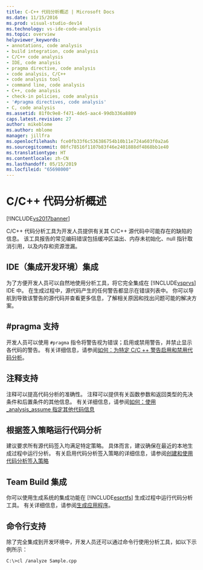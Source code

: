 ```yaml
---
title: C-C++ 代码分析概述 | Microsoft Docs
ms.date: 11/15/2016
ms.prod: visual-studio-dev14
ms.technology: vs-ide-code-analysis
ms.topic: overview
helpviewer_keywords:
- annotations, code analysis
- build integration, code analysis
- C/C++ code analysis
- IDE, code analysis
- pragma directive, code analysis
- code analysis, C/C++
- code analysis tool
- command line, code analysis
- C++, code analysis
- check-in policies, code analysis
- '#pragma directives, code analysis'
- C, code analysis
ms.assetid: 81f0c9e8-f471-4de5-aac4-99db336a8809
caps.latest.revision: 27
author: mikeblome
ms.author: mblome
manager: jillfra
ms.openlocfilehash: fce0fb33f6c536386754b10b11e724a603f0a2a6
ms.sourcegitcommit: 08fc78516f1107b83f46e2401888df4868bb1e40
ms.translationtype: HT
ms.contentlocale: zh-CN
ms.lasthandoff: 05/15/2019
ms.locfileid: "65698000"
---
```

# <a name="code-analysis-for-cc-overview"></a>C/C++ 代码分析概述
[!INCLUDE[vs2017banner](../includes/vs2017banner.md)]

C/C++ 代码分析工具为开发人员提供有关其 C/C++ 源代码中可能存在的缺陷的信息。 该工具报告的常见编码错误包括缓冲区溢出、内存未初始化、null 指针取消引用，以及内存和资源泄漏。  
  
## <a name="ide-integrated-development-environment-integration"></a>IDE（集成开发环境）集成  
 为了方便开发人员可以自然地使用分析工具，将它完全集成在 [!INCLUDE[vsprvs](../includes/vsprvs-md.md)] IDE 中。 在生成过程中，源代码产生的任何警告都显示在错误列表中。 你可以导航到导致该警告的源代码并查看更多信息，了解相关原因和找出问题可能的解决方案。  
  
## <a name="pragma-support"></a>#pragma 支持  
 开发人员可以使用 `#pragma` 指令将警告视为错误；启用或禁用警告，并禁止显示各代码的警告。 有关详细信息，请参阅[如何：为特定 C/C ++ 警告启用和禁用代码分析](https://msdn.microsoft.com/910b8518-71f1-4b2e-b012-70647795642a)。  
  
## <a name="annotation-support"></a>注释支持  
 注释可以提高代码分析的准确性。 注释可以提供有关函数参数和返回类型的先决条件和后置条件的其他信息。 有关详细信息，请参阅[如何：使用 _analysis_assume 指定其他代码信息](../code-quality/how-to-specify-additional-code-information-by-using-analysis-assume.md)  
  
## <a name="run-analysis-tool-as-part-of-check-in-policy"></a>根据签入策略运行代码分析  
 建议要求所有源代码签入均满足特定策略。 具体而言，建议确保在最近的本地生成过程中运行分析。 有关启用代码分析签入策略的详细信息，请参阅[创建和使用代码分析签入策略](../code-quality/creating-and-using-code-analysis-check-in-policies.md)  
  
## <a name="team-build-integration"></a>Team Build 集成  
 你可以使用生成系统的集成功能在 [!INCLUDE[esprtfs](../includes/esprtfs-md.md)] 生成过程中运行代码分析工具。 有关详细信息，请参阅[生成应用程序](https://msdn.microsoft.com/library/a971b0f9-7c28-479d-a37b-8fd7e27ef692)。  
  
## <a name="command-line-support"></a>命令行支持  
 除了完全集成到开发环境中，开发人员还可以通过命令行使用分析工具，如以下示例所示：  
  
 `C:\>cl /analyze Sample.cpp`
